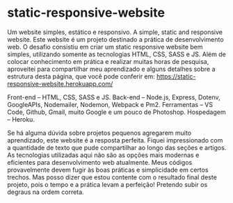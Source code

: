 # static-responsive-website
Um website simples, estático e responsivo. A simple, static and responsive website.
Este website é um projeto destinado a prática de desenvolvimento web. O desafio consistiu em criar um static responsive website bem simples, utilizando somente as tecnologias HTML, CSS, SASS e JS. Além de colocar conhecimento em prática e realizar muitas horas de pesquisa, aproveitei para compartilhar meu aprendizado e alguns detalhes sobre a estrutura desta página, que você pode conferir em: https://static-responsive-website.herokuapp.com/

Front-end – HTML, CSS, SASS e JS.
Back-end – Node.js, Express, Dotenv, GoogleAPIs, Nodemailer, Nodemon, Webpack e Pm2.
Ferramentas – VS Code, Github, Gmail, muito Google e um pouco de Photoshop.
Hospedagem – Heroku.

Se há alguma dúvida sobre projetos pequenos agregarem muito aprendizado, este website é a resposta perfeita. Fiquei impressionado com a quantidade de texto que pude compartilhar ao longo das seções e artigos. As tecnologias utilizadas aqui não são as opções mais modernas e eficientes para desenvolvimento web atualmente. Meus códigos provavelmente devem fugir às boas práticas e simplicidade em certos trechos. Mas posso dizer que estou contente com o resultado final deste projeto, pois o tempo e a prática levam a perfeição! Pretendo subir os degraus na ordem correta.
